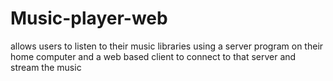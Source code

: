 # Music-player-web
allows users to listen to their music libraries using a server program on their home computer and a web based client to connect to that server and stream the music

